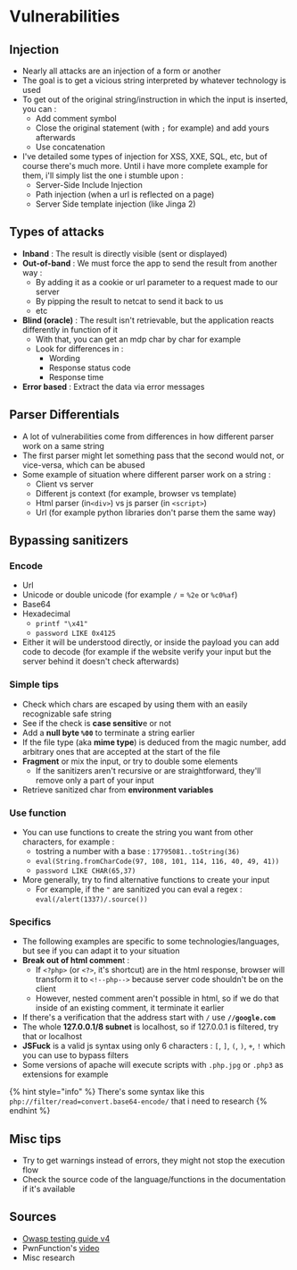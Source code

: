 # Vulnerabilities

## Injection

* Nearly all attacks are an injection of a form or another
* The goal is to get a vicious string interpreted by whatever technology is used
* To get out of the original string/instruction in which the input is inserted, you can :
  * Add comment symbol
  * Close the original statement \(with `;` for example\) and add yours afterwards
  * Use concatenation
* I've detailed some types of injection for XSS, XXE, SQL, etc, but of course there's much more. Until i have more complete example for them, i'll simply list the one i stumble upon :
  * Server-Side Include Injection
  * Path injection \(when a url is reflected on a page\)
  * Server Side template injection \(like Jinga 2\)

## Types of attacks

* **Inband** : The result is directly visible \(sent or displayed\)
* **Out-of-band** : We must force the app to send the result from another way : 
  * By adding it as a cookie or url parameter to a request made to our server
  * By pipping the result to netcat to send it back to us
  * etc
* **Blind \(oracle\)** : The result isn't retrievable, but the application reacts differently in function of it
  * With that, you can get an mdp char by char for example
  * Look for differences in : 
    * Wording
    * Response status code
    * Response time
* **Error based** : Extract the data via error messages

## Parser Differentials

* A lot of vulnerabilities come from differences in how different parser work on a same string
* The first parser might let something pass that the second would not, or vice-versa, which can be abused
* Some example of situation where different parser work on a string :
  * Client vs server
  * Different js context \(for example, browser vs template\)
  * Html parser \(in`<div>`\) vs js parser \(in `<script>`\)
  * Url  \(for example python libraries don't parse them the same way\)

## Bypassing sanitizers

### Encode

* Url
* Unicode or double unicode \(for example `/` = `%2e` or `%c0%af`\)
* Base64
* Hexadecimal
  * `printf "\x41"`
  * `password LIKE 0x4125`
* Either it will be understood directly, or inside the payload you can add code to decode \(for example if the website verify your input but the server behind it doesn't check afterwards\)

### Simple tips

* Check which chars are escaped by using them with an easily recognizable safe string
* See if the check is **case sensitiv**e or not
* Add a **null byte `%00`** to terminate a string earlier
* If the file type \(aka **mime type**\) is deduced from the magic number, add arbitrary ones that are accepted at the start of the file
* **Fragment** or mix the input, or try to double some elements
  * If the sanitizers aren't recursive or are straightforward, they'll remove only a part of your input
* Retrieve sanitized char from **environment variables**

### Use function

* You can use functions to create the string you want from other characters, for example :
  * tostring a number with a base : `17795081..toString(36)`
  * `eval(String.fromCharCode(97, 108, 101, 114, 116, 40, 49, 41))`
  * `password LIKE CHAR(65,37)`
* More generally, try to find alternative functions to create your input
  * For example, if the `"` are sanitized you can eval a regex : `eval(/alert(1337)/.source())`

### Specifics

* The following examples are specific to some technologies/languages, but see if you can adapt it to your situation 
* **Break out of html commen**t : 
  * If `<?php>` \(or `<?>`, it's shortcut\) are in the html response, browser will transform it to `<!--php-->` because server code shouldn't be on the client
  * However, nested comment aren't possible in html, so if we do that inside of an existing comment, it terminate it earlier
* If there's a verification that the address start with `/` use  **`//google.com`**
* The whole **127.0.0.1/8 subnet** is localhost, so if 127.0.0.1 is filtered, try that or localhost
* **JSFuck** is a valid js syntax using only 6 characters : `[`, `]`, `(`, `)`, `+`, `!` which you can use to bypass filters
* Some versions of apache will execute scripts with `.php.jpg` or  `.php3` as extensions for example

{% hint style="info" %}
There's some syntax like this `php://filter/read=convert.base64-encode/` that i need to research
{% endhint %}

## Misc tips

* Try to get warnings instead of errors, they might not stop the execution flow
* Check the source code of the language/functions in the documentation if it's available

## Sources

* [Owasp testing guide v4](https://owasp.org/www-project-web-security-testing-guide/assets/archive/OWASP_Testing_Guide_v4.pdf)
* PwnFunction's [video](https://www.youtube.com/watch?v=jkJWA_CWrQs)
* Misc research


